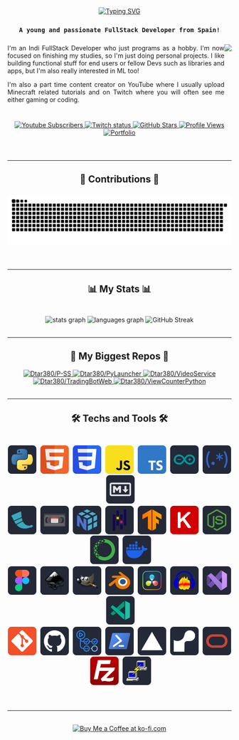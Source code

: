 <div align="center">
  <a href="https://github.com/Dtar380">
    <img src="https://readme-typing-svg.demolab.com?font=Noto+Sans+Japanese&weight=900&size=32&duration=2500&pause=1000&center=true&repeat=false&width=435&lines=Hi%F0%9F%91%8B!+I'm+Dtar380." alt="Typing SVG" />
  </a>
</div>

###

<div align="center">

### `A young and passionate FullStack Developer from Spain!`

</div>

###

<img align="right" height="130" src="https://avatars.githubusercontent.com/u/58855510?v=4"/>

###

<p align="left" style="text-align: justify">I'm an Indi FullStack Developer who just programs as a hobby. I'm now focused on finishing my studies, so I'm just doing personal projects. I like building functional stuff for end users or fellow Devs such as libraries and apps, but I'm also really interested in ML too!</p>
<p align="left" style="text-align: justify">I'm also a part time content creator on YouTube where I usually upload Minecraft related tutorials and on Twitch where you will often see me either gaming or coding.</p>

###

<br clear="both">

<div align="center">
  <a href="https://youtube.com/@dtar380" target="_blank">
    <img alt="Youtube Subscribers" title="Suscribe to my YouTube" src="https://custom-icon-badges.demolab.com/youtube/channel/subscribers/UClzE_9NILdgOsGK00_OogHA?color=%23E05D44&label=SUBSCRIBE&logo=video&logoColor=white&style=for-the-badge&labelColor=CE4630" height="30">
  </a>
  <a href="https://twitch.tv/dtar380_yt" target="_blank">
    <img alt="Twitch status" title="Follow my Twitch" src="https://custom-icon-badges.demolab.com/twitch/status/dtar380_yt?color=%23A444E0&label=FOLLOW&logo=device-camera-video&logoColor=white&style=for-the-badge&labelColor=9133D4" height="30">
  </a>
  <a href="https://github.com/Dtar380?tab=repositories" target="_blank">
    <img alt="GitHub Stars" title="See my repositories" src="https://custom-icon-badges.demolab.com/github/stars/Dtar380?style=for-the-badge&logo=star&logoColor=white&label=STARS&labelColor=488207&color=55960C%0D%0A%20%20%20%20" height="30">
  </a>
  <a href="https://github.com/Dtar380/ViewCounterPython">
    <img alt="Profile Views" title="Views of my profile" src="https://viewcounterpython.onrender.com/Dtar380" height="30">
  </a>
  <a href="https://github.com/Dtar380">
    <img alt="Portfolio" title="See my portfolio (on work)" src="https://custom-icon-badges.demolab.com/static/v1?message=PORTFOLIO&logo=log&label=&color=236AD3&logoColor=white&labelColor=1155BA&style=for-the-badge" height="30">
  </a>
</div>

###

<br clear="both">

---

<h2 align="center">🐍 Contributions 🐍</h3>

###

<div align="center">
  <img src="https://raw.githubusercontent.com/Dtar380/Dtar380/output/snake.svg" alt="Snake animation">
</div>

###

<br clear="both">

---

<h2 align="center">📊 My Stats 📊</h3>

###

<br clear="both">

<div align="center">
  <img src="https://github-readme-stats.vercel.app/api?username=Dtar380&hide_title=false&hide_rank=false&show_icons=true&include_all_commits=true&count_private=false&disable_animations=false&theme=dark&locale=en&hide_border=true&order=1&custom_title=All%20time%20stats&card_width=1" height="130" alt="stats graph">
  <img src="https://github-readme-stats.vercel.app/api/top-langs?username=Dtar380&locale=en&hide_title=false&layout=compact&card_width=300&langs_count=6&theme=dark&hide_border=true&order=2" height="130" alt="languages graph">
  <img src="https://streak-stats.demolab.com?user=Dtar380&theme=dark&hide_border=true&border_radius=5&mode=weekly&card_width=535&card_height=225" alt="GitHub Streak">
</div>

<br clear="both">

---

###

<h2 align="center">📘 My Biggest Repos 📘</h3>

<div align="center">
  <a href="https://github.com/Dtar380/P-SS">
    <img alt="Dtar380/P-SS" title="PASS" src="https://github-readme-stats.vercel.app/api/pin/?show_owner=True&username=Dtar380&repo=P-SS&theme=dark&hide_border=true&description_lines_count=1" height="90">
  </a>
  <a href="https://github.com/Dtar380/PyLauncher">
    <img alt="Dtar380/PyLauncher" title="PyLauncher" src="https://github-readme-stats.vercel.app/api/pin/?show_owner=True&username=Dtar380&repo=PyLauncher&theme=dark&hide_border=true&description_lines_count=1" height="90">
  </a>
  <a href="https://github.com/Dtar380/VideoService">
    <img alt="Dtar380/VideoService" title="PyLauncher" src="https://github-readme-stats.vercel.app/api/pin/?show_owner=True&username=Dtar380&repo=VideoService&theme=dark&hide_border=true&description_lines_count=1" height="90">
  </a>
  <a href="https://github.com/Dtar380/TradingBotWeb">
    <img alt="Dtar380/TradingBotWeb" title="PyLauncher" src="https://github-readme-stats.vercel.app/api/pin/?show_owner=True&username=Dtar380&repo=TradingBotWeb&theme=dark&hide_border=true&description_lines_count=1" height="90">
  </a>
  <a href="https://github.com/Dtar380/ViewCounterPython">
    <img alt="Dtar380/ViewCounterPython" title="PyLauncher" src="https://github-readme-stats.vercel.app/api/pin/?show_owner=True&username=Dtar380&repo=ViewCounterPython&theme=dark&hide_border=true&description_lines_count=1" height="90">
  </a>
<div>

<br clear="both">

---

###

<h2 align="center">🛠️ Techs and Tools 🛠️</h3>

###

<br clear="both">

<div align="center">
  <img alt="Python" title="Python" src="assets/icons/languages/python.svg" height="64">
  <img src="assets/blank.png" width="1">
  <img alt="Html" title="Html" src="assets/icons/languages/html5.svg" height="64">
  <img src="assets/blank.png" width="1">
  <img alt="Css" title="Css" src="assets/icons/languages/css3.svg" height="64">
  <img src="assets/blank.png" width="1">
  <img alt="JavaScript" title="JavaScript" src="assets/icons/languages/js.svg" height="64">
  <img src="assets/blank.png" width="1">
  <img alt="TypeScript" title="TypeScript" src="assets/icons/languages/ts.svg" height="64">
  <img src="assets/blank.png" width="1">
  <img alt="Arduino" title="Arduino" src="assets/icons/languages/arduino.svg" height="64">
  <img src="assets/blank.png" width="1">
  <img alt="Regex" title="Regex" src="assets/icons/languages/regex.svg" height="64">
  <img src="assets/blank.png" width="1">
  <img alt="Markdown" title="Markdown" src="assets/icons/languages/markdown.svg" height="64">
</div>

<div style="font-size: 2px;">
<br>
</div>

<div align="center">
  <img alt="Flask" title="Flask" src="assets/icons/libraries/flask.svg" height="64">
  <img src="assets/blank.png" width="1">
  <img alt="VideoService" title="VideoService" src="assets/icons/libraries/VideoService.svg" height="64">
  <img src="assets/blank.png" width="1">
  <img alt="Numpy" title="Numpy" src="assets/icons/libraries/numpy.svg" height="64">
  <img src="assets/blank.png" width="1">
  <img alt="Pandas" title="Pandas" src="assets/icons/libraries/pandas.svg" height="64">
  <img src="assets/blank.png" width="1">
  <img alt="Tensorflow" title="Tensorflow" src="assets/icons/libraries/tensorflow.svg" height="64">
  <img src="assets/blank.png" width="1">
  <img alt="Keras" title="Keras" src="assets/icons/libraries/keras.svg" height="64">
  <img src="assets/blank.png" width="1">
  <img alt="NodeJS" title="NodeJS" src="assets/icons/tools/nodeJS.svg" height="64">
  <img src="assets/blank.png" width="1">
  <img alt="Anaconda" title="Anaconda" src="assets/icons/tools/anaconda.svg" height="64">
  <img src="assets/blank.png" width="1">
  <img alt="Docker" title="Docker" src="assets/icons/tools/docker.svg" height="64">
</div>

<div style="font-size: 2px;">
<br>
</div>

<div align="center">
  <img alt="Figma" title="Figma" src="assets/icons/tools/figma.svg" height="64">
  <img src="assets/blank.png" width="1">
  <img alt="Inkscape" title="Inkscape" src="assets/icons/tools/inkscape.svg" height="64">
  <img src="assets/blank.png" width="1">
  <img alt="Gimp" title="Gimp" src="assets/icons/tools/gimp.svg" height="64">
  <img src="assets/blank.png" width="1">
  <img alt="Blender" title="Blender" src="assets/icons/tools/blender.svg" height="64">
  <img src="assets/blank.png" width="1">
  <img alt="Resolve" title="Resolve" src="assets/icons/tools/resolve.svg" height="64">
  <img src="assets/blank.png" width="1">
  <img alt="Audacity" title="Audacity" src="assets/icons/tools/audacity.svg" height="64">
  <img src="assets/blank.png" width="1">
  <img alt="VisualStudio" title="VisualStudio" src="assets/icons/tools/vs.svg" height="64">
  <img src="assets/blank.png" width="1">
  <img alt="VSCode" title="VSCode" src="assets/icons/tools/vscode.svg" height="64">
</div>

<div style="font-size: 2px;">
<br>
</div>

<div align="center">
  <img alt="Git" title="Git" src="assets/icons/tools/git.svg" height="64">
  <img src="assets/blank.png" width="1">
  <img alt="GitHub" title="GitHub" src="assets/icons/tools/github.svg" height="64">
  <img src="assets/blank.png" width="1">
  <img alt="GitHub Action" title="GitHub Actions" src="assets/icons/others/githubActions.svg" height="64">
  <img src="assets/blank.png" width="1">
  <img alt="Powershell" title="Powershell" src="assets/icons/tools/powershell.svg" height="64">
  <img src="assets/blank.png" width="1">
  <img alt="Vercel" title="Vercel" src="assets/icons/others/vercel.svg" height="64">
  <img src="assets/blank.png" width="1">
  <img alt="Render" title="Render" src="assets/icons/others/render.svg" height="64">
  <img src="assets/blank.png" width="1">
  <img alt="Oracle" title="Oracle" src="assets/icons/others/oracle.svg" height="64">
  <img src="assets/blank.png" width="1">
  <img alt="FileZilla" title="FileZilla" src="assets/icons/tools/filezilla.svg" height="64">
  <img src="assets/blank.png" width="1">
  <img alt="Putty" title="Putty" src="assets/icons/tools/putty.svg" height="64">
</div>

###

<br clear="both">

---

<br clear="both">

<div align="center" dir="auto">
<a href="https://ko-fi.com/dtar380" rel="nofollow"><img height="64" style="height: 64px; max-width: 100%;" src="https://camo.githubusercontent.com/764ebab9edb20996467172a4c43497c33ec046be10993357056dd9f0431fa13f/68747470733a2f2f73746f726167652e6b6f2d66692e636f6d2f63646e2f6b6f6669312e706e673f763d33" border="0" alt="Buy Me a Coffee at ko-fi.com" data-canonical-src="https://storage.ko-fi.com/cdn/kofi1.png?v=3"></a>
</div>
